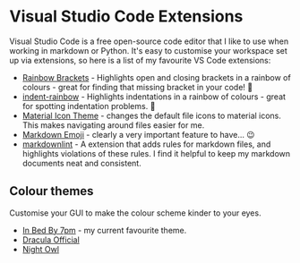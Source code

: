 # Visual Studio Code Extensions

Visual Studio Code is a free open-source code editor that I like to use when working in markdown or Python. It's easy to customise your workspace set up via extensions, so here is a list of my favourite VS Code extensions:

* [Rainbow Brackets](https://marketplace.visualstudio.com/items?itemName=2gua.rainbow-brackets) - Highlights open and closing brackets in a rainbow of colours - great for finding that missing bracket in your code! 🌈
* [indent-rainbow](https://marketplace.visualstudio.com/items?itemName=oderwat.indent-rainbow) - Highlights indentations in a rainbow of colours - great for spotting indentation problems. 🌈
* [Material Icon Theme](https://marketplace.visualstudio.com/items?itemName=PKief.material-icon-theme) - changes the default file icons to material icons. This makes navigating around files easier for me.
* [Markdown Emoji](https://marketplace.visualstudio.com/items?itemName=bierner.markdown-emoji) - clearly a very important feature to have... 😉
* [markdownlint](https://marketplace.visualstudio.com/items?itemName=DavidAnson.vscode-markdownlint) - A extension that adds rules for markdown files, and highlights violations of these rules. I find it helpful to keep my markdown documents neat and consistent.
  
## Colour themes

Customise your GUI to make the colour scheme kinder to your eyes.

* [In Bed By 7pm](https://marketplace.visualstudio.com/items?itemName=sdras.inbedby7pm) - my current favourite theme.
* [Dracula Official](https://marketplace.visualstudio.com/items?itemName=dracula-theme.theme-dracula)
* [Night Owl](https://marketplace.visualstudio.com/items?itemName=sdras.night-owl)
  